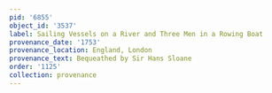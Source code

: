 ```yaml
---
pid: '6855'
object_id: '3537'
label: Sailing Vessels on a River and Three Men in a Rowing Boat
provenance_date: '1753'
provenance_location: England, London
provenance_text: Bequeathed by Sir Hans Sloane
order: '1125'
collection: provenance
---
```

